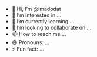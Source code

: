 - 👋 Hi, I’m @imadodat
- 👀 I’m interested in ...
- 🌱 I’m currently learning ...
- 💞️ I’m looking to collaborate on ...
- 📫 How to reach me ...
- 😄 Pronouns: ...
- ⚡ Fun fact: ...

<!---
imadodat/imadodat is a ✨ special ✨ repository because its `README.md` (this file) appears on your GitHub profile.
You can click the Preview link to take a look at your changes.
--->
